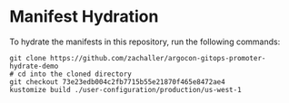 # Manifest Hydration

To hydrate the manifests in this repository, run the following commands:

```shell
git clone https://github.com/zachaller/argocon-gitops-promoter-hydrate-demo
# cd into the cloned directory
git checkout 73e23edb004c2fb7715b55e21870f465e8472ae4
kustomize build ./user-configuration/production/us-west-1
```
